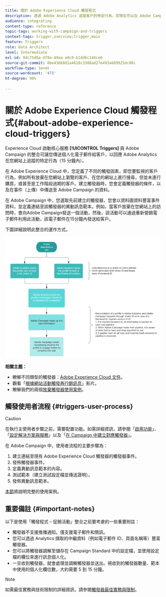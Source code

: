 ```yaml
---
title: 關於 Adobe Experience Cloud 觸發程式
description: 透過 Adobe Analytics 追蹤客戶的特定行為，您現在可以在 Adobe Campaign 中傳送個人化電子郵件給客戶。
audience: integrating
content-type: reference
topic-tags: working-with-campaign-and-triggers
context-tags: trigger,overview;trigger,main
feature: Triggers
role: Data Architect
level: Intermediate
exl-id: 9dc75d6a-d79a-49aa-a0c0-b1dd6c144ce6
source-git-commit: 8be43668d1a4610c3388ad27e493a689925dc88c
workflow-type: tm+mt
source-wordcount: '473'
ht-degree: 90%

---
```


# 關於 Adobe Experience Cloud 觸發程式{#about-adobe-experience-cloud-triggers}

Experience Cloud 啟動核心服務 **[!UICONTROL Triggers]** 與 Adobe Campaign 的整合可讓您傳送個人化電子郵件給客戶，以回應 Adobe Analytics 在您網站上追蹤的特定行為（15 分鐘內）。

在 Adobe Experience Cloud 中，您定義了不同的觸發因素，即您要監視的客戶行為，例如所有放棄在您網站上瀏覽的客戶、在您的網站上進行搜尋，但並未進行購買，或甚至是工作階段過期的客戶。建立觸發器時，您會定義觸發器的條件，以及在事件（上傳）中傳送至 Adobe Campaign 的資料。

在 Adobe Campaign 中，您選取先前建立的觸發器，您會以資料圖資料豐富事件資料，並定義連結至該觸發器的異動訊息範本。例如，當客戶放棄在您網站上的訪問時，會向Adobe Campaign發送一個活動，然後，該活動可以通過重新營銷電子郵件利用此活動，該電子郵件在15分鐘內發送給客戶。

下圖詳細說明此整合的運作方式。

![](assets/triggers_diagram.png)

**相關主題：**

* 瞭解不同類型的觸發器：[Adobe Experience Cloud 文件](https://experienceleague.adobe.com/docs/core-services/interface/activation/triggers.html)。
* 觀看「[根據網站活動觸發再行銷訊息](https://helpx.adobe.com/tw/marketing-cloud/how-to/email-marketing.html#step-two)」影片。
* 瞭解我們的兩個[放棄觸發器使用案例](../../integrating/using/abandonment-triggers-use-cases.md)。

## 觸發使用者流程 {#triggers-user-process}

>[!CAUTION]
>
>在執行主使用者步驟之前，需要配置功能。如需詳細資訊，請參閱「[啟用功能](../../integrating/using/configuring-triggers-in-experience-cloud.md#activating-the-functionality)」、「[設定解決方案與服務](../../integrating/using/configuring-triggers-in-experience-cloud.md#configuring-solutions-and-services)」以及「[在 Campaign 中建立對應觸發器](../../integrating/using/using-triggers-in-campaign.md#creating-a-mapped-trigger-in-campaign)」。

在 Adobe Campaign 中，使用者流程的主要步驟為：

1. 建立連結至現有 Adobe Experience Cloud 觸發器的觸發器事件。
1. 發佈觸發器事件。
1. 定義異動訊息範本的內容。
1. 測試範本（建立測試設定檔並傳送證明）。
1. 發佈異動訊息範本。

[本節](../../integrating/using/abandonment-triggers-use-cases.md)將說明完整的使用案例。

## 重要備註 {#important-notes}

以下是使用「觸發程式 – 促銷活動」整合之前要考慮的一些重要附註：

* 觸發器不支援推播通知。僅支援電子郵件和簡訊。
* 您可以透過 Analytics 擷取的中繼資料（例如電子郵件 ID、頁面名稱等）豐富觸發器。
* 您可以將觸發器調解至儲存在 Campaign Standard 中的設定檔，並使用設定檔的欄位來進行訊息個人化。
* 一旦收到觸發器，就會處理並調解觸發器並送出。視收到的觸發器數量、範本中使用的個人化欄位數，大約需要 5 到 15 分鐘。

>[!NOTE]
>
>如需最佳實務與技術限制的詳細資訊，請參閱[觸發器最佳實務與限制](../../integrating/using/configuring-triggers-in-experience-cloud.md#triggers-best-practices-and-limitations)。
